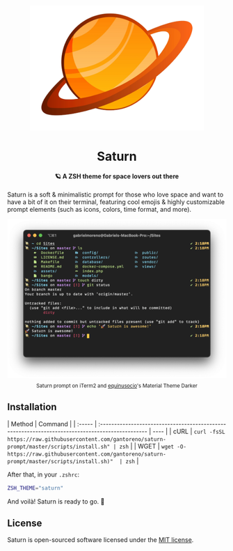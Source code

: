 <div align="center">
  <img src="img/logo.png" alt="Saturn prompt" width="400">
  <h1>Saturn</h1>
</div>

<h4 align="center">🪐 A ZSH theme for space lovers out there</h4>

Saturn is a soft & minimalistic prompt for those who love space and want to have a bit of it on their terminal, featuring cool emojis & highly customizable prompt elements (such as icons, colors, time format, and more).

<div align="center">
  <img src="img/saturn.png" alt="Saturn on iTerm2" width="800">
  <br>
  <sub>Saturn prompt on iTerm2 and <a href="https://github.com/equinusocio">equinusocio</a>'s Material Theme Darker</sub>
</div>

## Installation

| Method | Command                                                                                          |
| :----- | :----------------------------------------------------------------------------------------------- | ---- |
| cURL   | `curl -fsSL https://raw.githubusercontent.com/gantoreno/saturn-prompt/master/scripts/install.sh" | zsh` |
| WGET   | `wget -O- https://raw.githubusercontent.com/gantoreno/saturn-prompt/master/scripts/install.sh)"  | zsh` |

After that, in your `.zshrc`:

```sh
ZSH_THEME="saturn"
```

And voilà! Saturn is ready to go. 🚀

## License

Saturn is open-sourced software licensed under the [MIT license](https://opensource.org/licenses/MIT).
